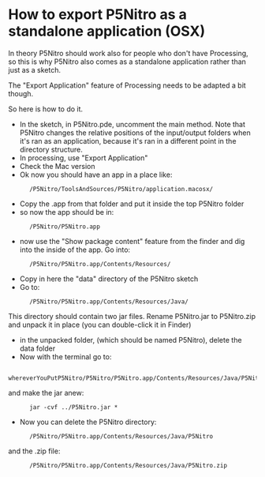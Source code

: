How to export P5Nitro as a standalone application (OSX)
===================================

In theory P5Nitro should work also for people who don't have Processing, so this is why P5Nitro also comes as a standalone application rather than just as a sketch.

The "Export Application" feature of Processing needs to be adapted a bit
though.

So here is how to do it.

* In the sketch, in P5Nitro.pde, uncomment the main method. Note that P5Nitro changes the relative positions of the input/output folders when it's ran as an application, because it's ran in a different point in the directory structure.
* In processing, use "Export Application"
* Check the Mac version
* Ok now you should have an app in a place like:
~~~
      /P5Nitro/ToolsAndSources/P5Nitro/application.macosx/
~~~
* Copy the .app from that folder and put it inside the top P5Nitro folder
* so now the app should be in:
~~~
      /P5Nitro/P5Nitro.app
~~~
* now use the "Show package content" feature from the finder and dig
into the inside of the app. Go into:
~~~
      /P5Nitro/P5Nitro.app/Contents/Resources/
~~~
* Copy in here the "data" directory of the P5Nitro sketch
* Go to:
~~~
      /P5Nitro/P5Nitro.app/Contents/Resources/Java/
~~~
This directory should contain two jar files. Rename P5Nitro.jar to P5Nitro.zip
and unpack it in place (you can double-click it in Finder)
* in the unpacked folder, (which should be named P5Nitro), delete the data folder
* Now with the terminal go to:
~~~
      whereverYouPutP5Nitro/P5Nitro/P5Nitro.app/Contents/Resources/Java/P5Nitro
~~~
and make the jar anew:
~~~
      jar -cvf ../P5Nitro.jar *
~~~
* Now you can delete the P5Nitro directory:
~~~
      /P5Nitro/P5Nitro.app/Contents/Resources/Java/P5Nitro
~~~
and the .zip file:
~~~
      /P5Nitro/P5Nitro.app/Contents/Resources/Java/P5Nitro.zip
~~~